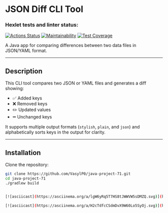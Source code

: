# JSON Diff CLI Tool

### Hexlet tests and linter status:
[![Actions Status](https://github.com/VasylP0/java-project-71/actions/workflows/tests.yml/badge.svg)](https://github.com/VasylP0/java-project-71/actions)
[![Maintainability](https://qlty.sh/badges/59ccf453-9cf8-44f6-aae4-31646dd8a854/maintainability.svg)](https://qlty.sh/gh/VasylP0/projects/java-project-71)
[![Test Coverage](https://qlty.sh/badges/59ccf453-9cf8-44f6-aae4-31646dd8a854/coverage.svg)](https://qlty.sh/gh/VasylP0/projects/java-project-71)

A Java app for comparing differences between two data files in JSON/YAML format.

---

## Description

This CLI tool compares two JSON or YAML files and generates a diff showing:

- ✅ Added keys  
- ❌ Removed keys  
- ✏️ Updated values  
- ➖ Unchanged keys

It supports multiple output formats (`stylish`, `plain`, and `json`) and alphabetically sorts keys in the output for clarity.

---

## Installation

Clone the repository:

```bash
git clone https://github.com/VasylP0/java-project-71.git
cd java-project-71
./gradlew build


[![asciicast](https://asciinema.org/a/lgW6yRq5T7HS8tJWWVW5sDMZQ.svg)](https://asciinema.org/a/lgW6yRq5T7HS8tJWWVW5sDMZQ)

[![asciicast](https://asciinema.org/a/H2cTdfcCSdmDvX9W60Lo5SyOj.svg)](https://asciinema.org/a/H2cTdfcCSdmDvX9W60Lo5SyOj)

